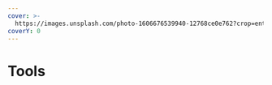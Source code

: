 ```yaml
---
cover: >-
  https://images.unsplash.com/photo-1606676539940-12768ce0e762?crop=entropy&cs=srgb&fm=jpg&ixid=M3wxOTcwMjR8MHwxfHNlYXJjaHwxfHx0b29sc3xlbnwwfHx8fDE3MjI3NDQxMTJ8MA&ixlib=rb-4.0.3&q=85
coverY: 0
---
```


# Tools

